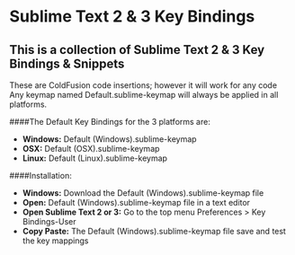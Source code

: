 # Sublime Text 2 &amp; 3 Key Bindings
## This is a collection of Sublime Text 2 &amp; 3 Key Bindings &amp; Snippets
These are ColdFusion code insertions; however it will work for any code
Any keymap named Default.sublime-keymap will always be applied in all platforms.


####The Default Key Bindings for the 3 platforms are:
- **Windows:** Default (Windows).sublime-keymap
- **OSX:** Default (OSX).sublime-keymap
- **Linux:** Default (Linux).sublime-keymap

####Installation:
- **Windows:** Download the Default (Windows).sublime-keymap file
- **Open:** Default (Windows).sublime-keymap file in a text editor
- **Open Sublime Text 2 or 3:** Go to the top menu Preferences > Key Bindings-User
- **Copy Paste:** The Default (Windows).sublime-keymap file save and test the key mappings

